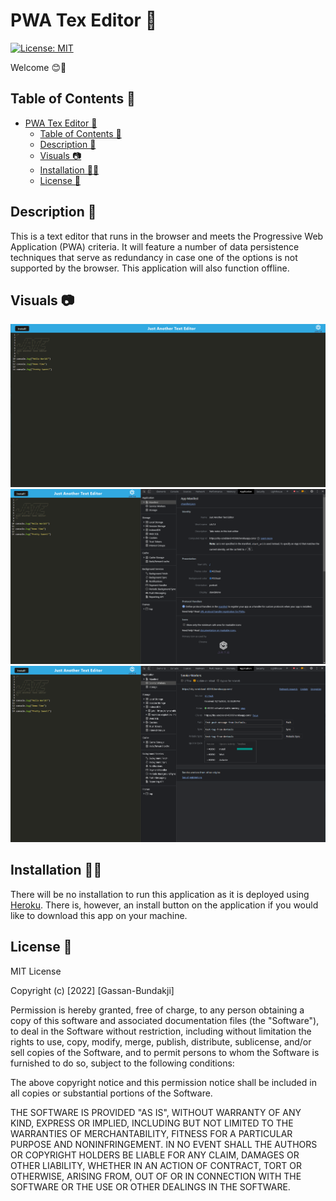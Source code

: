 # PWA Tex Editor 📝

[![License: MIT](https://img.shields.io/badge/License-MIT-yellow.svg)](https://opensource.org/licenses/MIT)

Welcome 😊👋

## Table of Contents 📓

- [PWA Tex Editor 📝](#pwa-tex-editor-)
  - [Table of Contents 📓](#table-of-contents-)
  - [Description 📝](#description-)
  - [Visuals 📷](#visuals-)
  - [Installation 👨‍💻](#installation-)
  - [License 🔑](#license-)

## Description 📝

This is a text editor that runs in the browser and meets the Progressive Web Application (PWA) criteria. It will feature a number of data persistence techniques that serve as redundancy in case one of the options is not supported by the browser. This application will also function offline.

## Visuals 📷

<img src = "./images/JATE1.png" width = "600px">

<br>

<img src = "./images/JATE2.png" width = "600px">

<br>

<img src = "./images/JATE3.png" width = "600px">

<br>

## Installation 👨‍💻

There will be no installation to run this application as it is deployed using <a href= "https://dry-scrubland-43366.herokuapp.com/" target="_blank">Heroku</a>. There is, however, an install button on the application if you would like to download this app on your machine.

## License 🔑

MIT License

Copyright (c) [2022] [Gassan-Bundakji]

Permission is hereby granted, free of charge, to any person obtaining a copy of this software and associated documentation files (the "Software"), to deal in the Software without restriction, including without limitation the rights to use, copy, modify, merge, publish, distribute, sublicense, and/or sell copies of the Software, and to permit persons to whom the Software is furnished to do so, subject to the following conditions:

The above copyright notice and this permission notice shall be included in all copies or substantial portions of the Software.

THE SOFTWARE IS PROVIDED "AS IS", WITHOUT WARRANTY OF ANY KIND, EXPRESS OR IMPLIED, INCLUDING BUT NOT LIMITED TO THE WARRANTIES OF MERCHANTABILITY, FITNESS FOR A PARTICULAR PURPOSE AND NONINFRINGEMENT. IN NO EVENT SHALL THE AUTHORS OR COPYRIGHT HOLDERS BE LIABLE FOR ANY CLAIM, DAMAGES OR OTHER LIABILITY, WHETHER IN AN ACTION OF CONTRACT, TORT OR OTHERWISE, ARISING FROM, OUT OF OR IN CONNECTION WITH THE SOFTWARE OR THE USE OR OTHER DEALINGS IN THE SOFTWARE.